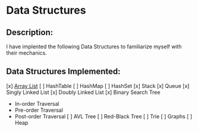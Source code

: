 # Data Structures

## Description:
I have implented the following Data Structures to familiarize myself with their mechanics.

## Data Structures Implemented:
[x] [Array List](https://github.com/janielcaday/ArrayList)
[ ] HashTable
[ ] HashMap
[ ] HashSet
[x] Stack
[x] Queue
[x] Singly Linked List
[x] Doubly Linked List
[x] Binary Search Tree
  - In-order Traversal
  - Pre-order Traversal
  - Post-order Traversal
[ ] AVL Tree
[ ] Red-Black Tree
[ ] Trie
[ ] Graphs
[ ] Heap
